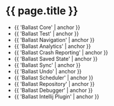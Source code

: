 ---
---

# {{ page.title }}

- {{ 'Ballast Core' | anchor }}
- {{ 'Ballast Test' | anchor }}
- {{ 'Ballast Navigation' | anchor }}
- {{ 'Ballast Analytics' | anchor }}
- {{ 'Ballast Crash Reporting' | anchor }}
- {{ 'Ballast Saved State' | anchor }}
- {{ 'Ballast Sync' | anchor }}
- {{ 'Ballast Undo' | anchor }}
- {{ 'Ballast Scheduler' | anchor }}
- {{ 'Ballast Repository' | anchor }}
- {{ 'Ballast Debugger' | anchor }}
- {{ 'Ballast Intellij Plugin' | anchor }}
